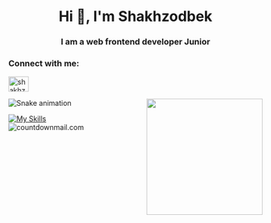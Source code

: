 <h1 align="center">Hi 👋, I'm Shakhzodbek</h1>
<h3 align="center">I am a web frontend developer Junior</h3>

<h3 align="left">Connect with me:</h3>
<p align="left">
<a href="https://instagram.com/shakhzodbeeeek" target="blank"><img align="center" src="https://raw.githubusercontent.com/rahuldkjain/github-profile-readme-generator/master/src/images/icons/Social/instagram.svg" alt="shakhzodbeeeek" height="30" width="40" /></a>
</p>

<img align='right' src="https://media.giphy.com/media/M9gbBd9nbDrOTu1Mqx/giphy.gif" width="230">

![Snake animation](https://github.com/thepiyushmalhotra/thepiyushmalhotra/blob/output/github-contribution-grid-snake.svg)

[![My Skills](https://skillicons.dev/icons?i=js,html,css,wasm)](https://skillicons.dev)
</br>
<img src="http://i.countdownmail.com/2mor60.gif" border="0" alt="countdownmail.com"/>
